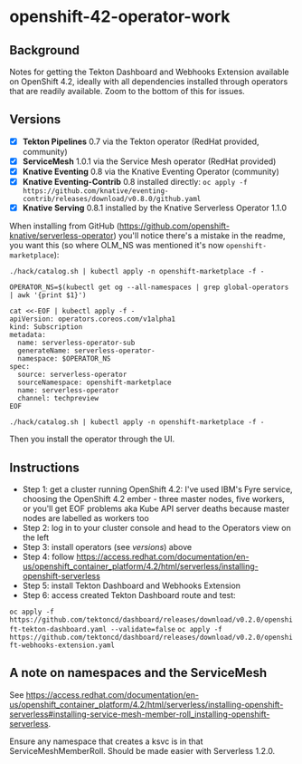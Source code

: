 # openshift-42-operator-work

## Background

Notes for getting the Tekton Dashboard and Webhooks Extension available on OpenShift 4.2, ideally with all dependencies installed through operators that are readily available. Zoom to the bottom of this for issues.

## Versions

- [x] **Tekton Pipelines** 0.7 via the Tekton operator (RedHat provided, community)
- [x] **ServiceMesh** 1.0.1 via the Service Mesh operator (RedHat provided)
- [x] **Knative Eventing** 0.8 via the Knative Eventing Operator (community)
- [x] **Knative Eventing-Contrib** 0.8 installed directly: 
`oc apply -f https://github.com/knative/eventing-contrib/releases/download/v0.8.0/github.yaml`
- [x] **Knative Serving** 0.8.1 installed by the Knative Serverless Operator 1.1.0

When installing from GitHub (https://github.com/openshift-knative/serverless-operator) you'll notice there's a mistake in the readme, you want this (so where OLM_NS was mentioned it's now `openshift-marketplace`):

`./hack/catalog.sh | kubectl apply -n openshift-marketplace -f -`

```
OPERATOR_NS=$(kubectl get og --all-namespaces | grep global-operators | awk '{print $1}')

cat <<-EOF | kubectl apply -f -
apiVersion: operators.coreos.com/v1alpha1
kind: Subscription
metadata:
  name: serverless-operator-sub
  generateName: serverless-operator-
  namespace: $OPERATOR_NS
spec:
  source: serverless-operator
  sourceNamespace: openshift-marketplace
  name: serverless-operator
  channel: techpreview
EOF

./hack/catalog.sh | kubectl apply -n openshift-marketplace -f -
```
Then you install the operator through the UI.

## Instructions

- Step 1: get a cluster running OpenShift 4.2: I've used IBM's Fyre service, choosing the OpenShift 4.2 ember - three master nodes, five workers, or you'll get EOF problems aka Kube API server deaths because master nodes are labelled as workers too
- Step 2: log in to your cluster console and head to the Operators view on the left
- Step 3: install operators (see *versions*) above
- Step 4: follow https://access.redhat.com/documentation/en-us/openshift_container_platform/4.2/html/serverless/installing-openshift-serverless
- Step 5: install Tekton Dashboard and Webhooks Extension
- Step 6: access created Tekton Dashboard route and test:

`oc apply -f https://github.com/tektoncd/dashboard/releases/download/v0.2.0/openshift-tekton-dashboard.yaml --validate=false`
`oc apply -f https://github.com/tektoncd/dashboard/releases/download/v0.2.0/openshift-webhooks-extension.yaml`

## A note on namespaces and the ServiceMesh

See https://access.redhat.com/documentation/en-us/openshift_container_platform/4.2/html/serverless/installing-openshift-serverless#installing-service-mesh-member-roll_installing-openshift-serverless.

Ensure any namespace that creates a ksvc is in that ServiceMeshMemberRoll. Should be made easier with Serverless 1.2.0.
